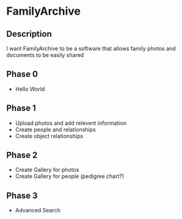 # FamilyArchive

## Description
I want FamilyArchive to be a software that allows family photos and documents to be easily shared

## Phase 0
* Hello World

## Phase 1
* Upload photos and add relevent information
* Create people and relationships
* Create object relationships

## Phase 2
* Create Gallery for photos
* Create Gallery for people (pedigree chart?)

## Phase 3
* Advanced Search

